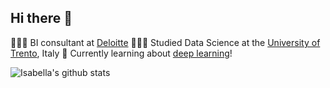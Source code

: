 ## Hi there 👋

👩🏻‍💻 BI consultant at [Deloitte]([url](https://www.deloitte.com/it/it/about/story/facts-and-figures/about-deloitte-italy.html))
👩🏻‍🎓 Studied Data Science at the [University of Trento]([url](https://corsi.unitn.it/en/data-science)), Italy
💭 Currently learning about [deep learning]([url](https://www.coursera.org/programs/novartis-friends-family-z5org/specializations/deep-learning?authProvider=novartisglobal))!

![Isabella's github stats](https://github-readme-stats.vercel.app/api?username=isadirio&show_icons=true&theme=github_dark&hide_rank=false)
<!--
**isadirio/isadirio** is a ✨ _special_ ✨ repository because its `README.md` (this file) appears on your GitHub profile.

Here are some ideas to get you started:

- 🔭 I’m currently working on ...
- 🌱 I’m currently learning ...
- 👯 I’m looking to collaborate on ...
- 🤔 I’m looking for help with ...
- 💬 Ask me about ...
- 📫 How to reach me: ...
- 😄 Pronouns: ...
- ⚡ Fun fact: ...
-->
